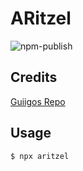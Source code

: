 # ARitzel

![npm-publish](https://github.com/guiigos/card/workflows/npm-publish/badge.svg)

## Credits
[Guiigos Repo](https://github.com/guiigos/card)

## Usage

```
$ npx aritzel
```
